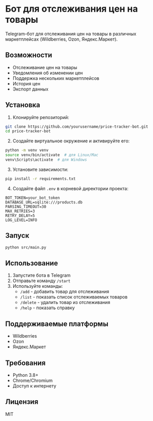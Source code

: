 # Бот для отслеживания цен на товары

Telegram-бот для отслеживания цен на товары в различных маркетплейсах (Wildberries, Ozon, Яндекс.Маркет).

## Возможности

- Отслеживание цен на товары
- Уведомления об изменении цен
- Поддержка нескольких маркетплейсов
- История цен
- Экспорт данных

## Установка

1. Клонируйте репозиторий:
```bash
git clone https://github.com/yourusername/price-tracker-bot.git
cd price-tracker-bot
```

2. Создайте виртуальное окружение и активируйте его:
```bash
python -m venv venv
source venv/bin/activate  # для Linux/Mac
venv\Scripts\activate  # для Windows
```

3. Установите зависимости:
```bash
pip install -r requirements.txt
```

4. Создайте файл `.env` в корневой директории проекта:
```env
BOT_TOKEN=your_bot_token
DATABASE_URL=sqlite:///products.db
PARSING_TIMEOUT=30
MAX_RETRIES=3
RETRY_DELAY=5
LOG_LEVEL=INFO
```

## Запуск

```bash
python src/main.py
```

## Использование

1. Запустите бота в Telegram
2. Отправьте команду `/start`
3. Используйте команды:
   - `/add` - добавить товар для отслеживания
   - `/list` - показать список отслеживаемых товаров
   - `/delete` - удалить товар из отслеживания
   - `/help` - показать справку

## Поддерживаемые платформы

- Wildberries
- Ozon
- Яндекс.Маркет

## Требования

- Python 3.8+
- Chrome/Chromium
- Доступ к интернету

## Лицензия

MIT 